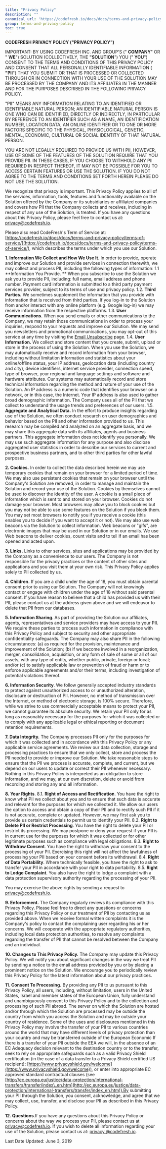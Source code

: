 ```yaml
---
title: "Privacy Policy"
description: ""
canonical_url: 'https://codefresh.io/docs/docs/terms-and-privacy-policy/privacy-policy/'
group: terms-and-privacy-policy
toc: true
---
```

**CODEFRESH PRIVACY POLICY (&quot;PRIVACY POLICY&quot;)**

IMPORTANT: BY USING CODEFRESH INC. AND GROUP&#39;S (&quot; **COMPANY**&quot; OR &quot; **WE**&quot;) SOLUTION (COLLECTIVELY, THE **&quot;SOLUTION**&quot;) YOU (&quot; **YOU**&quot;) CONSENT TO THE TERMS AND CONDITIONS OF THIS PRIVACY POLICY AND CONSENT THAT ALL PERSONALLY IDENTIFIABLE INFORMATION ( **&quot;PII**&quot;) THAT YOU SUBMIT OR THAT IS PROCESSED OR COLLECTED THROUGH OR IN CONNECTION WITH YOUR USE OF THE SOLUTION MAY BE PROCESSED BY THE COMPANY AND ITS AFFILIATES IN THE MANNER AND FOR THE PURPOSES DESCRIBED IN THE FOLLOWING PRIVACY POLICY.

 &quot;PII&quot; MEANS ANY INFORMATION RELATING TO AN IDENTIFIED OR IDENTIFIABLE NATURAL PERSON; AN IDENTIFIABLE NATURAL PERSON IS ONE WHO CAN BE IDENTIFIED, DIRECTLY OR INDIRECTLY, IN PARTICULAR BY REFERENCE TO AN IDENTIFIER SUCH AS A NAME, AN IDENTIFICATION NUMBER, LOCATION DATA, AN ONLINE IDENTIFIER OR TO ONE OR MORE FACTORS SPECIFIC TO THE PHYSICAL, PHYSIOLOGICAL, GENETIC, MENTAL, ECONOMIC, CULTURAL OR SOCIAL IDENTITY OF THAT NATURAL PERSON.

YOU ARE NOT LEGALLY REQUIRED TO PROVIDE US WITH PII, HOWEVER, USE OF SOME OF THE FEATURES OF THE SOLUTION REQUIRE THAT YOU PROVIDE PII. IN THESE CASES, IF YOU CHOOSE TO WITHHOLD ANY PII REQUIRED IN RESPECT THEREOF, IT MAY NOT BE POSSIBLE FOR YOU TO ACCESS CERTAIN FEATURES OR USE THE SOLUTION. IF YOU DO NOT AGREE TO THE TERMS AND CONDITIONS SET FORTH HEREIN PLEASE DO NOT USE THE SOLUTION.

We recognize that privacy is important. This Privacy Policy applies to all of the services, information, tools, features and functionality available on the Solution offered by the Company or its subsidiaries or affiliated companies and covers how PII that the Company collects and receives, including in respect of any use of the Solution, is treated. If you have any questions about this Privacy Policy, please feel free to contact us at: [privacy@codefresh.io](mailto:privacy@codefresh.io).

Please also read CodeFresh&#39;s Term of Service at: [https://codefresh.io/docs/docs/terms-and-privacy-policy/terms-of-service/](https://codefresh.io/docs/docs/terms-and-privacy-policy/terms-of-service/), which describes the terms under which you use our Solution.

**1. Information We Collect and How We Use It**. In order to provide, operate and improve our Solution and provide services in connection therewith, we may collect and process PII, including the following types of information:
  1.1 **Information You Provide. ** When you subscribe to use the Solution we ask you to provide PII, including: full name, email address and phone number. Payment card information is submitted to a third party payment services provider, subject to its terms of use and privacy policy.
  1.2. **Third Parties.** We sometimes supplement the information that you provide with information that is received from third parties. If you log-in to the Solution from and/or interact with any online platform (e.g. Google log-in) we may receive information from the respective platforms.
  1.3. **User Communications.** When you send emails or other communications to the Company, we may retain those communications in order to process your inquiries, respond to your requests and improve our Solution. We may send you newsletters and promotional communications, you may opt-out of this service at any time by visiting the [Email Unsubscribe](http://hs.codefresh.io/hs/manage-preferences/unsubscribe-simple?via_redirect=true) page.
  1.4. **User Information.** We collect and store content that you create, submit, upload or store in the process of using the Solution. When you use the Solution, we may automatically receive and record information from your browser, including without limitation information and statistics about your online/offline status, your  IP address, geolocation data (including country and city), device identifiers, internet service provider, connection speed, type of browser, your regional and language settings and software and hardware attributes. Our systems may automatically record and store technical information regarding the method and nature of your use of the Solution. An IP address is a numeric code that identifies your browser on a network, or in this case, the Internet. Your IP address is also used to gather broad demographic information. The Company uses all of the PII that we collect to understand the usage trends and preferences of our users.
  1.5. **Aggregate and Analytical Data.** In the effort to produce insights regarding use of the Solution, we often conduct research on user demographics and behavior based on the PII and other information provided to us. This research may be compiled and analyzed on an aggregate basis, and we may share this aggregate data with its affiliates, agents and business partners. This aggregate information does not identify you personally. We may use such aggregate information for any purpose and also disclose aggregated user statistics in order to describe our services to current and prospective business partners, and to other third parties for other lawful purposes.
  
**2. Cookies.** In order to collect the data described herein we may use temporary cookies that remain on your browser for a limited period of time. We may also use persistent cookies that remain on your browser until the Company&#39;s Solution are removed, in order to manage and maintain the Solution and record your use of the Solution. Cookies by themselves cannot be used to discover the identity of the user. A cookie is a small piece of information which is sent to and stored on your browser. Cookies do not damage your browser. Most browsers may allow you to block cookies but you may not be able to use some features on the Solution if you block them. You may set most browsers to notify you if you receive a cookie (this enables you to decide if you want to accept it or not). We may also use web beacons via the Solution to collect information. Web beacons or &quot;gifs&quot;, are electronic images that may be used in our Solution or in our emails. We use Web beacons to deliver cookies, count visits and to tell if an email has been opened and acted upon.

**3. Links.** Links to other services, sites and applications may be provided by the Company as a convenience to our users. The Company is not responsible for the privacy practices or the content of other sites and applications and you visit them at your own risk. This Privacy Policy applies solely to PII collected by us.

**4. Children.** If you are a child under the age of 18, you must obtain parental consent prior to using our Solution. The Company will not knowingly contact or engage with children under the age of 18 without said parental consent. If you have reason to believe that a child has provided us with their PII, please contact us at the address given above and we will endeavor to delete that PII from our databases.

**5. Information Sharing**. As part of providing the Solution our affiliates, agents, representatives and service providers may have access to your PII. We require these parties to process such information in compliance with this Privacy Policy and subject to security and other appropriate confidentiality safeguards.  The Company may also share PII in the following circumstances: (a) as required for the provision, maintenance and improvement of the Solution; (b) if we become involved in a reorganization, merger, consolidation, acquisition, or any form of sale of some or all of our assets, with any type of entity, whether public, private, foreign or local; and/or (c) to satisfy applicable law or prevention of fraud or harm or to enforce applicable agreements and/or their terms, including investigation of potential violations thereof.

**6. Information Security**. We follow generally accepted industry standards to protect against unauthorized access to or unauthorized alteration, disclosure or destruction of PII. However, no method of transmission over the Internet, or method of electronic storage, is 100% secure. Therefore, while we strive to use commercially acceptable means to protect your PII, we cannot guarantee its absolute security. We retain your PII only for as long as reasonably necessary for the purposes for which it was collected or to comply with any applicable legal or ethical reporting or document retention requirements.

**7. Data Integrity.** The Company processes PII only for the purposes for which it was collected and in accordance with this Privacy Policy or any applicable service agreements. We review our data collection, storage and processing practices to ensure that we only collect, store and process the PII needed to provide or improve our Solution. We take reasonable steps to ensure that the PII we process is accurate, complete, and current, but we depend on our users to update or correct their PII whenever necessary. Nothing in this Privacy Policy is interpreted as an obligation to store information, and we may, at our own discretion, delete or avoid from recording and storing any and all information.

**8. Your Rights**.
  8.1. **Right of Access and Rectification**. You have the right to know what PII we collect about you and to ensure that such data is accurate and relevant for the purposes for which we collected it. We allow our users the option to access and obtain a copy of their PII and to rectify such PII if it is not accurate, complete or updated. However, we may first ask you to provide us certain credentials to permit us to identify your PII.
  8.2. **Right to Delete PII or Restrict Processing**. You have the right to delete your PII or restrict its processing. We may postpone or deny your request if your PII is in current use for the purposes for which it was collected or for other legitimate purposes such as compliance with legal obligations.
  8.3. **Right to Withdraw Consent**. You have the right to withdraw your consent to the processing of your PII. Exercising this right will not affect the lawfulness of processing your PII based on your consent before its withdrawal.
  8.4. **Right of Data Portability**. Where technically feasible, you have the right to ask to transfer your PII in accordance with your right to data portability.
  8.5. **Right to Lodge Complaint**. You also have the right to lodge a complaint with a data protection supervisory authority regarding the processing of your PII.
  
You may exercise the above rights by sending a request to [privacy@codefresh.io](mailto:privacy@codefresh.io).

**9. Enforcement.** The Company regularly reviews its compliance with this Privacy Policy. Please feel free to direct any questions or concerns regarding this Privacy Policy or our treatment of PII by contacting us as provided above. When we receive formal written complaints it is the Company&#39;s policy to contact the complaining user regarding his or her concerns. We will cooperate with the appropriate regulatory authorities, including local data protection authorities, to resolve any complaints regarding the transfer of PII that cannot be resolved between the Company and an individual.

**10. Changes to This Privacy Policy.** The Company may update this Privacy Policy. We will notify you about significant changes in the way we treat PII by sending a notice to the email address provided by you or by placing a prominent notice on the Solution. We encourage you to periodically review this Privacy Policy for the latest information about our privacy practices.

**11. Consent To Processing.** By providing any PII to us pursuant to this Privacy Policy, all users, including, without limitation, users in the United States, Israel and member states of the European Union, fully understand and unambiguously consent to this Privacy Policy and to the collection and processing of such PII abroad. The server on which the Solution are hosted and/or through which the Solution are processed may be outside the country from which you access the Solution and may be outside your country of residence. Some of the uses and disclosures mentioned in this Privacy Policy may involve the transfer of your PII to various countries around the world that may have different levels of privacy protection than your country and may be transferred outside of the European Economic If there is a transfer of your PII outside the EEA we will, in the absence of an EC Adequacy decision relevant to the destination country or to the transfer, seek to rely on appropriate safeguards such as a valid Privacy Shield certification (in the case of a data transfer to a Privacy Shield certified US recipient): [https://www.privacyshield.gov/welcome](https://www.privacyshield.gov/welcome)), or enter into appropriate EC approved standard contractual clauses (see [http://ec.europa.eu/justice/data-protection/international-transfers/transfer/index\_en.htm](http://ec.europa.eu/justice/data-protection/international-transfers/transfer/index_en.htm)).By submitting your PII through the Solution, you consent, acknowledge, and agree that we may collect, use, transfer, and disclose your PII as described in this Privacy Policy.

**12. Questions**.If you have any questions about this Privacy Policy or concerns about the way we process your PII, please contact us at [privacy@codefresh.io](mailto:privacy@codefresh.io). If you wish to delete all information regarding your use of the Solution, please contact us at: [ ](mailto:support@codefresh.io)[privacy @codefresh.io](mailto:support@codefresh.io).

Last Date Updated: June 3, 2019


